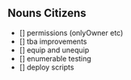 ## Nouns Citizens

- [] permissions (onlyOwner etc)
- [] tba improvements
- [] equip and unequip
- [] enumerable testing
- [] deploy scripts
